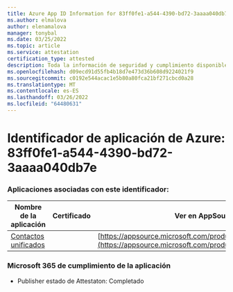 ```yaml
---
title: Azure App ID Information for 83ff0fe1-a544-4390-bd72-3aaaa040db7e
ms.author: elmalova
author: elenamalova
manager: tonybal
ms.date: 03/25/2022
ms.topic: article
ms.service: attestation
certification_type: attested
description: Toda la información de seguridad y cumplimiento disponible para 83ff0fe1-a544-4390-bd72-3aaaa040db7e.
ms.openlocfilehash: d09ecd91d55fb4b18d7e473d36b608d9224021f9
ms.sourcegitcommit: c0192e544acac1e5b80a80fca21bf271cbcd0a28
ms.translationtype: MT
ms.contentlocale: es-ES
ms.lasthandoff: 03/26/2022
ms.locfileid: "64480631"
---
```

# <a name="azure-app-id-83ff0fe1-a544-4390-bd72-3aaaa040db7e"></a>Identificador de aplicación de Azure: 83ff0fe1-a544-4390-bd72-3aaaa040db7e


### <a name="apps-associated-with-this-id"></a>Aplicaciones asociadas con este identificador:
| **Nombre de la aplicación** | **Certificado** | **Ver en AppSource** |
|--------------|---------------|-----------------------|
| [Contactos unificados](../forward/WA200003877.md) |  | [https://appsource.microsoft.com/product/office/WA200003877](https://appsource.microsoft.com/product/office/WA200003877) |

### <a name="microsoft-365-app-compliance-status"></a>Microsoft 365 de cumplimiento de la aplicación
- Publisher estado de Attestaton: Completado
